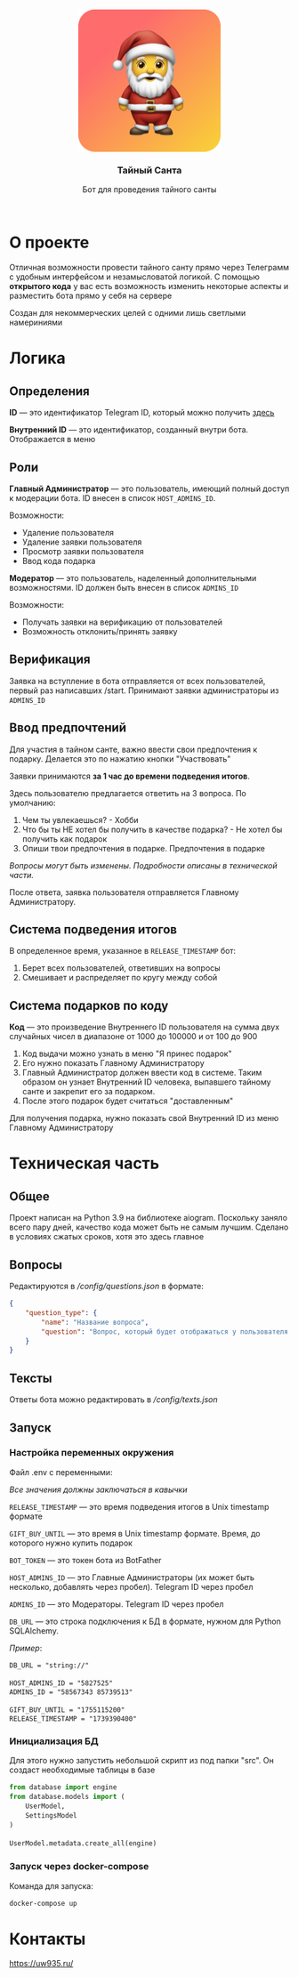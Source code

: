 <br>
<p align="center">
    <img align="center" src="images/logo.png">
    <h3 align="center">Тайный Санта</h3>
    <p align="center">Бот для проведения тайного санты</p>
</p>
<br>


# О проекте
Отличная возможности провести тайного санту прямо через Телеграмм с удобным интерфейсом и незамысловатой логикой. С помощью **открытого кода** у вас есть возможность изменить некоторые аспекты и разместить бота прямо у себя на сервере

Создан для некоммерческих целей с одними лишь светлыми намериниями
# Логика
## Определения
**ID** — это идентификатор Telegram ID, который можно получить [здесь](https://t.me/getmyid_bot)

**Внутренний ID** — это идентификатор, созданный внутри бота. Отображается в меню
## Роли
**Главный Администратор** — это пользователь, имеющий полный доступ к модерации бота. ID внесен в список ```HOST_ADMINS_ID```.

Возможности:
- Удаление пользователя
- Удаление заявки пользователя
- Просмотр заявки пользователя
- Ввод кода подарка

**Модератор** — это пользователь, наделенный дополнительными возможностями. ID должен быть внесен в список ```ADMINS_ID```

Возможности:
- Получать заявки на верификацию от пользователей
- Возможность отклонить/принять заявку
## Верификация
Заявка на вступление в бота отправляется от всех пользователей, первый раз написавших /start. Принимают заявки администраторы из ```ADMINS_ID```
## Ввод предпочтений
Для участия в тайном санте, важно ввести свои предпочтения к подарку. Делается это по нажатию кнопки "Участвовать"

Заявки принимаются **за 1 час до времени подведения итогов**.

Здесь пользователю предлагается ответить на 3 вопроса. По умолчанию: 
1. Чем ты увлекаешься? - Хобби
2. Что бы ты НЕ хотел бы получить в качестве подарка? - Не хотел бы получить как подарок
3. Опиши твои предпочтения в подарке. Предпочтения в подарке

_Вопросы могут быть изменены. Подробности описаны в технической части._

После ответа, заявка пользователя отправляется Главному Администратору.

## Система подведения итогов
В определенное время, указанное в ```RELEASE_TIMESTAMP``` бот:

1. Берет всех пользователей, ответивших на вопросы
2. Смешивает и распределяет по кругу между собой

## Система подарков по коду
**Код** — это произведение Внутреннего ID пользователя на сумма двух случайных чисел в диапазоне от 1000 до 100000 и от 100 до 900

1. Код выдачи можно узнать в меню "Я принес подарок"
2. Его нужно показать Главному Администратору
3. Главный Администратор должен ввести код в системе. Таким образом он узнает Внутренний ID человека, выпавшего тайному санте и закрепит его за подарком. 
4. После этого подарок будет считаться "доставленным"

Для получения подарка, нужно показать свой Внутренний ID из меню Главному Администратору

# Техническая часть
## Общее
Проект написан на Python 3.9 на библиотеке aiogram. Поскольку заняло всего пару дней, качество кода может быть не самым лучшим. Сделано в условиях сжатых сроков, хотя это здесь главное

## Вопросы
Редактируются в _/config/questions.json_ в формате:

```json
{
    "question_type": {
        "name": "Название вопроса",
        "question": "Вопрос, который будет отображаться у пользователя при прохождении ввода предпочтений"
    }
}
```

## Тексты
Ответы бота можно редактировать в _/config/texts.json_

## Запуск
### Настройка переменных окружения
Файл .env с переменными:

_Все значения должны заключаться в кавычки_

```RELEASE_TIMESTAMP``` — это время подведения итогов в Unix timestamp формате

```GIFT_BUY_UNTIL``` — это время в Unix timestamp формате. Время, до которого нужно купить подарок

```BOT_TOKEN``` — это токен бота из BotFather

``HOST_ADMINS_ID`` — это Главные Администраторы (их может быть несколько, добавлять через пробел). Telegram ID через пробел

``ADMINS_ID`` — это Модераторы. Telegram ID через пробел

```DB_URL``` — это строка подключения к БД в формате, нужном для Python SQLAlchemy.

_Пример_:
```.env
DB_URL = "string://"

HOST_ADMINS_ID = "5827525"
ADMINS_ID = "58567343 85739513"

GIFT_BUY_UNTIL = "1755115200"
RELEASE_TIMESTAMP = "1739390400"
```

### Инициализация БД
Для этого нужно запустить небольшой скрипт из под папки "src". Он создаст необходимые таблицы в базе

```python
from database import engine
from database.models import (
    UserModel,
    SettingsModel
)

UserModel.metadata.create_all(engine)
```

### Запуск через docker-compose
Команда для запуска:

```bash
docker-compose up
```

# Контакты
https://uw935.ru/
